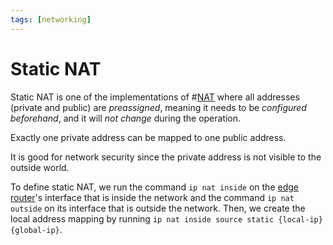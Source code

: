 ```yaml
---
tags: [networking]
---
```


# Static NAT

Static NAT is one of the implementations of #[NAT](202206281817.md)
where all addresses (private and public) are *preassigned*, meaning it needs to
be *configured beforehand*, and it will *not change* during the operation.

Exactly one private address can be mapped to one public address.

It is good for network security since the private address is not visible to the
outside world.

To define static NAT, we run the command `ip nat inside` on the [edge router](202207061800.md)'s
interface that is inside the network and the command `ip nat outside` on its
interface that is outside the network. Then, we create the local address mapping
by running `ip nat inside source static {local-ip} {global-ip}`.

